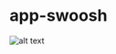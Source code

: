# app-swoosh

![alt text](https://github.com/samsadch/app-swoosh/blob/master/screenshots/welocme.PNG)
